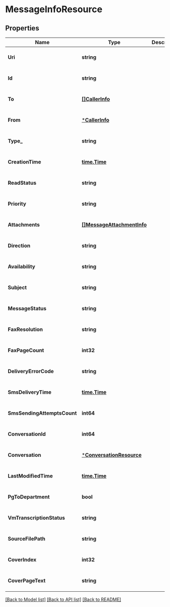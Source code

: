 # MessageInfoResource

## Properties
Name | Type | Description | Notes
------------ | ------------- | ------------- | -------------
**Uri** | **string** |  | [optional] [default to null]
**Id** | **string** |  | [optional] [default to null]
**To** | [**[]CallerInfo**](CallerInfo.md) |  | [optional] [default to null]
**From** | [***CallerInfo**](CallerInfo.md) |  | [optional] [default to null]
**Type_** | **string** |  | [optional] [default to null]
**CreationTime** | [**time.Time**](time.Time.md) |  | [optional] [default to null]
**ReadStatus** | **string** |  | [optional] [default to null]
**Priority** | **string** |  | [optional] [default to null]
**Attachments** | [**[]MessageAttachmentInfo**](MessageAttachmentInfo.md) |  | [optional] [default to null]
**Direction** | **string** |  | [optional] [default to null]
**Availability** | **string** |  | [optional] [default to null]
**Subject** | **string** |  | [optional] [default to null]
**MessageStatus** | **string** |  | [optional] [default to null]
**FaxResolution** | **string** |  | [optional] [default to null]
**FaxPageCount** | **int32** |  | [optional] [default to null]
**DeliveryErrorCode** | **string** |  | [optional] [default to null]
**SmsDeliveryTime** | [**time.Time**](time.Time.md) |  | [optional] [default to null]
**SmsSendingAttemptsCount** | **int64** |  | [optional] [default to null]
**ConversationId** | **int64** |  | [optional] [default to null]
**Conversation** | [***ConversationResource**](ConversationResource.md) |  | [optional] [default to null]
**LastModifiedTime** | [**time.Time**](time.Time.md) |  | [optional] [default to null]
**PgToDepartment** | **bool** |  | [optional] [default to null]
**VmTranscriptionStatus** | **string** |  | [optional] [default to null]
**SourceFilePath** | **string** |  | [optional] [default to null]
**CoverIndex** | **int32** |  | [optional] [default to null]
**CoverPageText** | **string** |  | [optional] [default to null]

[[Back to Model list]](../README.md#documentation-for-models) [[Back to API list]](../README.md#documentation-for-api-endpoints) [[Back to README]](../README.md)


